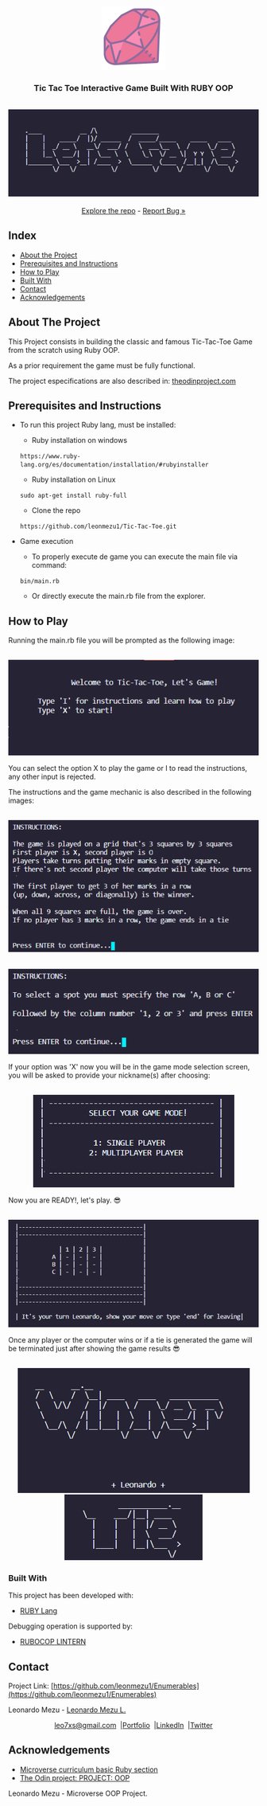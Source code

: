 <p align="center">
  <img src="img/Ruby_lang_small.png" alt="Ruby_lang">
  <br /> 
  <h3 align="center"><strong>Tic Tac Toe Interactive Game Built With RUBY OOP</strong></h3>
  <p align="center">
    <br />
		<img src="img/Flash_1.png" alt="Flash">
		<br />
		<br />
    <a href="https://github.com/leonmezu1/Tic-Tac-Toe"> Explore the repo</a> - <a href="https://github.com/leonmezu1/Tic-Tac-Toe/issues">Report Bug »</a> 
  </p>
</p>
<!-- TABLE OF CONTENTS -->

## Index
- [About the Project](#about-the-project)
- [Prerequisites and Instructions](#prerequisites-and-instructions)
- [How to Play](#how-to-play)
- [Built With](#built-with)
- [Contact](#contact)
- [Acknowledgements](#acknowledgements)

<!-- ABOUT THE PROJECT -->

## About The Project

This Project consists in building the classic and famous Tic-Tac-Toe Game from the scratch using Ruby OOP.

As a prior requirement the game must be fully functional.

The project especifications are also described in: [theodinproject.com](https://www.theodinproject.com/courses/ruby-programming/lessons/oop)


## Prerequisites and Instructions

* To run this project Ruby lang, must be installed:
  * Ruby installation on windows
 
  `https://www.ruby-lang.org/es/documentation/installation/#rubyinstaller`

  * Ruby installation on Linux
  
  `sudo apt-get install ruby-full`
  
  * Clone the repo
  
  `https://github.com/leonmezu1/Tic-Tac-Toe.git`
  
* Game execution

  * To properly execute de game you can execute the main file via command:
  
  `bin/main.rb`
  
  * Or directly execute the main.rb file from the explorer.
  
## How to Play

Running the main.rb file you will be prompted as the following image:

<p align="center">
  <br />
	<img src="img/Welcome.png" alt="Welcome">
	<br />
</p>
 
You can select the option X to play the game or I to read the instructions, any other input is rejected.

The instructions and the game mechanic is also described in the following images:


<p align="center">
  <br />
	<img src="img/Instructions_1.png" alt="Instructions">
	<br />
</p>

<p align="center">
  <br />
	<img src="img/Instructions_2.png" alt="Instructions">
	<br />
</p>

If your option was 'X' now you will be in the game mode selection screen, you will be asked to provide your nickname(s) after choosing:

<p align="center">
  <br />
	<img src="img/Game_selection.png" alt="Selection">
	<br />
</p>

Now you are READY!, let's play. 😎


<p align="center">
  <br />
	<img src="img/Board.png" alt="Board">
	<br />
</p>


Once any player or the computer wins or if a tie is generated the game will be terminated just after showing the game results 😎

<p align="center">
  <br />
	<img src="img/Winner.png" alt="Winner">
  <br />
  <img src="img/Tie.png" alt="Tie">
	<br />
</p>
                                                                    

### Built With
This project has been developed with:

- [RUBY Lang](https://www.ruby-lang.org/es/)

Debugging operation is supported by:

- [RUBOCOP LINTERN](https://github.com/microverseinc/linters-config/tree/master/ruby)

<!-- CONTACT -->
## Contact
<p align="center">

Project Link: [https://github.com/leonmezu1/Enumerables](https://github.com/leonmezu1/Enumerables)

<p align="center">

Leonardo Mezu - [Leonardo Mezu L.](https://github.com/leonmezu1)
</p>
<p align="center" style="display: flex; justify-content: center; align-items: center;">
    <a target="_blank" href="https://mail.google.com/mail/?view=cm&fs=1&tf=1&to=leo7xs@gmail.com">
      leo7xs@gmail.com
    </a> &nbsp; |
    <a target="_blank" href="https://github.com/leonmezu1?tab=repositories">
      Portfolio
    </a> &nbsp; |
    <a target="_blank" href="https://www.linkedin.com/in/leonardomezlob/">
      LinkedIn
    </a> &nbsp; |
    <a target="_blank" href="https://twitter.com/https://twitter.com/leonmezu">
      Twitter
    </a>
</p>
<!-- ACKNOWLEDGEMENTS -->

## Acknowledgements
- [Microverse curriculum basic Ruby section](https://www.microverse.org/?grsf=6ns691)
- [The Odin project: PROJECT: OOP](https://www.theodinproject.com/courses/ruby-programming/lessons/oop)



Leonardo Mezu - Microverse OOP Project.
